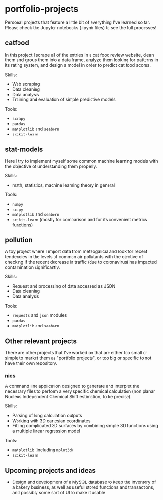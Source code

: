 # portfolio-projects
Personal projects that feature a little bit of everything I've learned so far.
Please check the Jupyter notebooks (.ipynb files) to see the full processes!

## catfood
In this project I scrape all of the entries in a cat food review website, clean them and group them into a data frame, analyze them looking for patterns in its rating system, and design a model in order to predict cat food scores.

Skills:
- Web scraping
- Data cleaning
- Data analysis
- Training and evaluation of simple predictive models

Tools:
- ```scrapy```
- ```pandas```
- ```matplotlib``` and ```seaborn```
- ```scikit-learn```


## stat-models
Here I try to implement myself some common machine learning models with the objective of understanding them properly.

Skills:
- math, statistics, machine learning theory in general

Tools:
- ```numpy```
- ```scipy```
- ```matplotlib``` and ```seaborn```
- ```scikit-learn``` (mostly for comparison and for its convenient metrics functions)


## pollution
A toy project where I import data from meteogalicia and look for recent tendencies in the levels of common air pollutants with the ojective of checking if the recent decrease in traffic (due to coronavirus) has impacted contamination significantly.

Skills:
- Request and processing of data accessed as JSON
- Data cleaning
- Data analysis

Tools:
- ```requests``` and ```json``` modules
- ```pandas```
- ```matplotlib``` and ```seaborn```


## Other relevant projects
There are other projects that I've worked on that are either too small or simple to market them as "portfolio projects", or too big or specific to not have their own repository.

### [nics](https://github.com/oscarigrexas/nics "nics repository")
A command line application designed to generate and interpret the necessary files to perform a very specific chemical calculation (non planar Nucleus Independent Chemical Shift estimation, to be precise).

Skills:
- Parsing of long calculation outputs
- Working with 3D cartesian coordinates
- Fitting complicated 3D surfaces by combining simple 3D functions using a multiple linear regression model

Tools:
- ```matplotlib``` (including ```mplot3d```)
- ```scikit-learn```


## Upcoming projects and ideas
- Design and development of a MySQL database to keep the inventory of a bakery business, as well as useful stored functions and transactions, and possibly some sort of UI to make it usable
